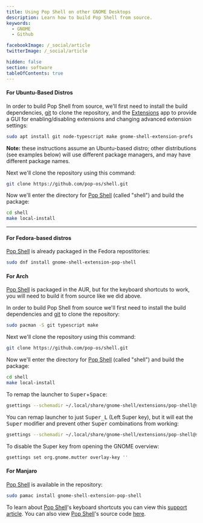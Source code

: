 ```yaml
---
title: Using Pop Shell on other GNOME Desktops
description: Learn how to build Pop Shell from source.
keywords:
  - GNOME
  - Github

facebookImage: /_social/article
twitterImage: /_social/article

hidden: false
section: software
tableOfContents: true
---
```


#### For Ubuntu-Based Distros

In order to build Pop Shell from source, we'll first need to install the build dependencies, <u>git</u> to clone the repository, and the <u>Extensions</u> app to provide a GUI for enabling/disabling extensions and changing advanced extension settings:

```bash
sudo apt install git node-typescript make gnome-shell-extension-prefs
```

**Note:** these instructions assume an Ubuntu-based distro; other distributions (see examples below) will use different package managers, and may have different package names.

Next we'll clone the repository using this command:

```bash
git clone https://github.com/pop-os/shell.git
```

Now we'll enter the directory for <u>Pop Shell</u> (called "shell") and build the package:

```bash
cd shell
make local-install
```

---

#### For Fedora-based distros

<u>Pop Shell</u> is already packaged in the Fedora repostitories:

```bash
sudo dnf install gnome-shell-extension-pop-shell
```

#### For Arch

<u>Pop Shell</u> is packaged in the AUR, but for the keyboard shortcuts to work, you will need to build it from source like we did above.

In order to build Pop Shell from source we'll first need to install the build dependencies and <u>git</u> to clone the repository:

```bash
sudo pacman -S git typescript make
```

Next we'll clone the repository using this command:

```bash
git clone https://github.com/pop-os/shell.git
```

Now we'll enter the directory for <u>Pop Shell</u> (called "shell") and build the package:

```bash
cd shell
make local-install
```

To remap the launcher to <kbd>Super</kbd>+<kbd>Space</kbd>:

```bash
gsettings --schemadir ~/.local/share/gnome-shell/extensions/pop-shell@system76.com/schemas set org.gnome.shell.extensions.pop-shell activate-launcher "['<Super>space']"
```

You can remap launcher to just <kbd>Super_L</kbd> (Left Super key), but it will eat the <kbd>Super</kbd> modifier and prevent other <kbd>Super</kbd> combinations from working:

```bash
gsettings --schemadir ~/.local/share/gnome-shell/extensions/pop-shell@system76.com/schemas set org.gnome.shell.extensions.pop-shell activate-launcher "['Super_L']"
```
To disable the Super key from opening the GNOME overview:

```bash
gsettings set org.gnome.mutter overlay-key ''
```

#### For Manjaro

<u>Pop Shell</u> is available in the repository:

```bash
sudo pamac install gnome-shell-extension-pop-shell
```

To learn about <u>Pop Shell</u>'s keyboard shortcuts you can view this [support article](/articles/pop-keyboard-shortcuts/). You can also view <u>Pop Shell</u>'s source code [here](https://github.com/pop-os/shell).
